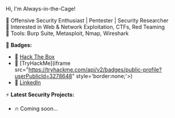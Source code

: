   Hi, I'm Always-in-the-Cage!
  
🔹 Offensive Security Enthusiast | Pentester | Security Researcher  
🔹 Interested in Web & Network Exploitation, CTFs, Red Teaming  
🔹 Tools: Burp Suite, Metasploit, Nmap, Wireshark

📌 **Badges:**  
- 🔗 [Hack The Box](https://www.hackthebox.com/)
- 🔗 [TryHackMe](iframe src="https://tryhackme.com/api/v2/badges/public-profile?userPublicId=3278648" style='border:none;'></iframe>)
- 🔗 [LinkedIn](https://www.linkedin.com/)

⚡ **Latest Security Projects:**  
- 🔥 Coming soon...
